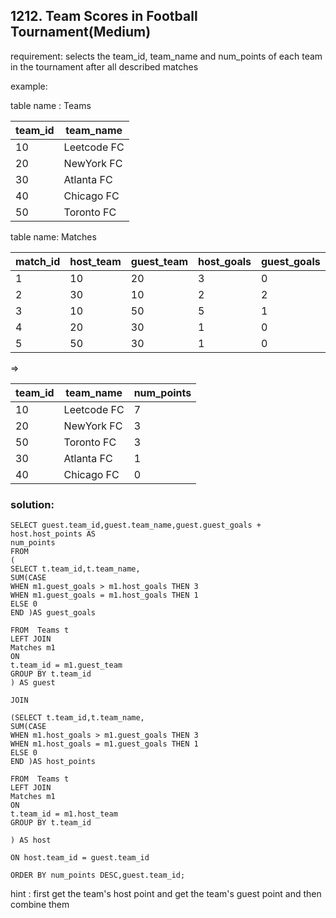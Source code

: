 ## 1212. Team Scores in Football Tournament(Medium)

requirement: selects the team_id, team_name and num_points of each team in the tournament after all described matches

example:

table name : Teams

| team_id   | team_name    |
|-----------|--------------|
| 10        | Leetcode FC  |
| 20        | NewYork FC   |
| 30        | Atlanta FC   |
| 40        | Chicago FC   |
| 50        | Toronto FC   |


table name: Matches

| match_id   | host_team    | guest_team    | host_goals  | guest_goals  |
|------------|--------------|---------------|-------------|--------------|
| 1          | 10           | 20            | 3           | 0            |
| 2          | 30           | 10            | 2           | 2            |
| 3          | 10           | 50            | 5           | 1            |
| 4          | 20           | 30            | 1           | 0            |
| 5          | 50           | 30            | 1           | 0            |

=>

| team_id    | team_name    | num_points    |
|------------|--------------|---------------|
| 10         | Leetcode FC  | 7             |
| 20         | NewYork FC   | 3             |
| 50         | Toronto FC   | 3             |
| 30         | Atlanta FC   | 1             |
| 40         | Chicago FC   | 0             |


### solution:

```
SELECT guest.team_id,guest.team_name,guest.guest_goals + host.host_points AS
num_points
FROM 
(
SELECT t.team_id,t.team_name,
SUM(CASE 
WHEN m1.guest_goals > m1.host_goals THEN 3
WHEN m1.guest_goals = m1.host_goals THEN 1
ELSE 0
END )AS guest_goals

FROM  Teams t
LEFT JOIN  
Matches m1
ON 
t.team_id = m1.guest_team
GROUP BY t.team_id
) AS guest

JOIN

(SELECT t.team_id,t.team_name,
SUM(CASE 
WHEN m1.host_goals > m1.guest_goals THEN 3
WHEN m1.host_goals = m1.guest_goals THEN 1
ELSE 0
END )AS host_points

FROM  Teams t
LEFT JOIN  
Matches m1
ON 
t.team_id = m1.host_team
GROUP BY t.team_id

) AS host 

ON host.team_id = guest.team_id

ORDER BY num_points DESC,guest.team_id;

```


hint :
first get the team's host point  and get the team's guest point and then combine them 

